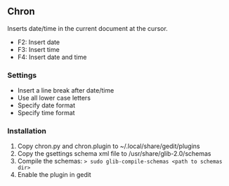 ## Chron

Inserts date/time in the current document at the cursor.

* F2: Insert date
* F3: Insert time
* F4: Insert date and time


### Settings

* Insert a line break after date/time
* Use all lower case letters
* Specify date format
* Specify time format


### Installation

1. Copy chron.py and chron.plugin to ~/.local/share/gedit/plugins
2. Copy the gsettings schema xml file to /usr/share/glib-2.0/schemas
3. Compile the schemas: `> sudo glib-compile-schemas <path to schemas dir>`
4. Enable the plugin in gedit


